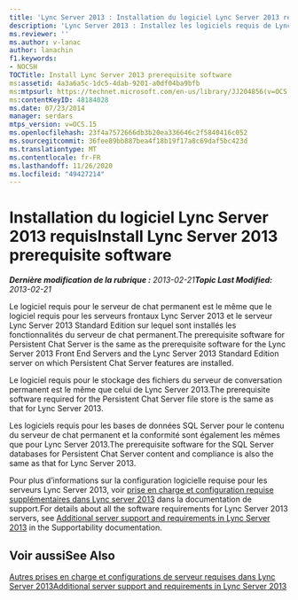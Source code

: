 ```yaml
---
title: 'Lync Server 2013 : Installation du logiciel Lync Server 2013 requis'
description: 'Lync Server 2013 : Installez les logiciels requis de Lync Server 2013.'
ms.reviewer: ''
ms.author: v-lanac
author: lanachin
f1.keywords:
- NOCSH
TOCTitle: Install Lync Server 2013 prerequisite software
ms:assetid: 4a3a6a5c-1dc5-4dab-9201-a0df04ba9bfb
ms:mtpsurl: https://technet.microsoft.com/en-us/library/JJ204856(v=OCS.15)
ms:contentKeyID: 48184028
ms.date: 07/23/2014
manager: serdars
mtps_version: v=OCS.15
ms.openlocfilehash: 23f4a7572666db3b20ea336646c2f5840416c052
ms.sourcegitcommit: 36fee89bb887bea4f18b19f17a8c69daf5bc423d
ms.translationtype: MT
ms.contentlocale: fr-FR
ms.lasthandoff: 11/26/2020
ms.locfileid: "49427214"
---
```

# <a name="install-lync-server-2013-prerequisite-software"></a><span data-ttu-id="5da14-103">Installation du logiciel Lync Server 2013 requis</span><span class="sxs-lookup"><span data-stu-id="5da14-103">Install Lync Server 2013 prerequisite software</span></span>

<div data-xmlns="http://www.w3.org/1999/xhtml">

<div class="topic" data-xmlns="http://www.w3.org/1999/xhtml" data-msxsl="urn:schemas-microsoft-com:xslt" data-cs="https://msdn.microsoft.com/">

<div data-asp="https://msdn2.microsoft.com/asp">



</div>

<div id="mainSection">

<div id="mainBody"><span data-ttu-id="5da14-104">

<span> </span></span><span class="sxs-lookup"><span data-stu-id="5da14-104">

<span> </span></span></span>

<span data-ttu-id="5da14-105">_**Dernière modification de la rubrique :** 2013-02-21_</span><span class="sxs-lookup"><span data-stu-id="5da14-105">_**Topic Last Modified:** 2013-02-21_</span></span>

<span data-ttu-id="5da14-106">Le logiciel requis pour le serveur de chat permanent est le même que le logiciel requis pour les serveurs frontaux Lync Server 2013 et le serveur Lync Server 2013 Standard Edition sur lequel sont installés les fonctionnalités du serveur de chat permanent.</span><span class="sxs-lookup"><span data-stu-id="5da14-106">The prerequisite software for Persistent Chat Server is the same as the prerequisite software for the Lync Server 2013 Front End Servers and the Lync Server 2013 Standard Edition server on which Persistent Chat Server features are installed.</span></span>

<span data-ttu-id="5da14-107">Le logiciel requis pour le stockage des fichiers du serveur de conversation permanent est le même que celui de Lync Server 2013.</span><span class="sxs-lookup"><span data-stu-id="5da14-107">The prerequisite software required for the Persistent Chat Server file store is the same as that for Lync Server 2013.</span></span>

<span data-ttu-id="5da14-108">Les logiciels requis pour les bases de données SQL Server pour le contenu du serveur de chat permanent et la conformité sont également les mêmes que pour Lync Server 2013.</span><span class="sxs-lookup"><span data-stu-id="5da14-108">The prerequisite software for the SQL Server databases for Persistent Chat Server content and compliance is also the same as that for Lync Server 2013.</span></span>

<span data-ttu-id="5da14-109">Pour plus d’informations sur la configuration logicielle requise pour les serveurs Lync Server 2013, voir [prise en charge et configuration requise supplémentaires dans Lync server 2013](lync-server-2013-additional-server-support-and-requirements.md) dans la documentation de support.</span><span class="sxs-lookup"><span data-stu-id="5da14-109">For details about all the software requirements for Lync Server 2013 servers, see [Additional server support and requirements in Lync Server 2013](lync-server-2013-additional-server-support-and-requirements.md) in the Supportability documentation.</span></span>

<div>

## <a name="see-also"></a><span data-ttu-id="5da14-110">Voir aussi</span><span class="sxs-lookup"><span data-stu-id="5da14-110">See Also</span></span>


[<span data-ttu-id="5da14-111">Autres prises en charge et configurations de serveur requises dans Lync Server 2013</span><span class="sxs-lookup"><span data-stu-id="5da14-111">Additional server support and requirements in Lync Server 2013</span></span>](lync-server-2013-additional-server-support-and-requirements.md)  
  

<span data-ttu-id="5da14-112"></div>

</div>

<span> </span>

</div>

</div>

</span><span class="sxs-lookup"><span data-stu-id="5da14-112"></div>

</div>

<span> </span>

</div>

</div>

</span></span></div>

